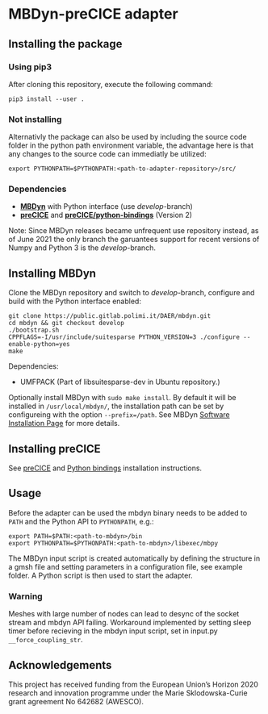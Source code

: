 # MBDyn-preCICE adapter

## Installing the package

### Using pip3

After cloning this repository, execute the following command:

```
pip3 install --user .
```

### Not installing

Alternativly the package can also be used by including the source code folder in the python path environment variable, the advantage here is that any changes to the source code can immediatly be utilized:

```
export PYTHONPATH=$PYTHONPATH:<path-to-adapter-repository>/src/
```

### Dependencies

* **[MBDyn](https://public.gitlab.polimi.it/DAER/mbdyn)** with Python interface (use *develop*-branch)
* **[preCICE](https://github.com/precice/precice)** and **[preCICE/python-bindings](https://github.com/precice/python-bindings)** (Version 2)

Note: Since MBDyn releases became unfrequent use repository instead, as of June 2021 the only branch the garuantees support for recent versions of Numpy and Python 3 is the *develop*-branch.

## Installing MBDyn

Clone the MBDyn repository and switch to *develop*-branch, configure and build with the Python interface enabled:

```
git clone https://public.gitlab.polimi.it/DAER/mbdyn.git
cd mbdyn && git checkout develop
./bootstrap.sh
CPPFLAGS=-I/usr/include/suitesparse PYTHON_VERSION=3 ./configure --enable-python=yes
make
```

Dependencies:
* UMFPACK (Part of libsuitesparse-dev in Ubuntu repository.)

Optionally install MBDyn with `sudo make install`. By default it will be installed in `/usr/local/mbdyn/`, the installation path can be set by configureing with the option `--prefix=/path`. See MBDyn [Software Installation Page](https://www.mbdyn.org/?Software_Installation) for more details.

## Installing preCICE

See [preCICE](https://precice.org/installation-overview.html) and [Python bindings](https://precice.org/installation-bindings-python.html) installation instructions.

## Usage

Before the adapter can be used the mbdyn binary needs to be added to `PATH` and the Python API to `PYTHONPATH`, e.g.:

```
export PATH=$PATH:<path-to-mbdyn>/bin
export PYTHONPATH=$PYTHONPATH:<path-to-mbdyn>/libexec/mbpy
```

The MBDyn input script is created automatically by defining the structure in a gmsh file and setting parameters in a configuration file, see example folder. A Python script is then used to start the adapter.

### Warning

Meshes with large number of nodes can lead to desync of the socket stream and mbdyn API failing. Workaround implemented by setting sleep timer before recieving in the mbdyn input script, set in input.py `__force_coupling_str`.

## Acknowledgements

This project has received funding from the European Union’s Horizon 2020 research and innovation programme under the Marie Sklodowska-Curie grant agreement No 642682 (AWESCO).
